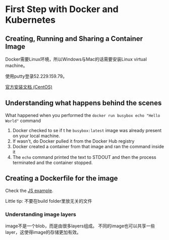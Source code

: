 # First Step with Docker and Kubernetes

## Creating, Running and Sharing a Container Image

Docker需要Linux环境，所以Windows与Mac的话需要安装Linux virtual machine。

使用putty登录52.229.159.79。

[官方安装文档 (CentOS)](https://docs.docker.com/engine/install/centos/)

## Understanding what happens behind the scenes

What happened when you performed the `docker run busybox echo "Hello World"` command

1. Docker checked to se if t he `busybox:latest` image was already present on your local machine.
  1. If wasn't, do Docker pulled it from the Docker Hub registry
1. Docker created a container from that image and ran the command inside it
1. The `echo` command printed the text to STDOUT and then the process terminated and the container stopped.

## Creating a Dockerfile for the image

Check the [JS example](codes/JS_Example).

Little tip: 不要在build folder里放无关的文件

### Understanding image layers

image不是一个blob，而是由很多layers组成。
不同的image也可以共享一些layer，这使得image的存储更加有效。

